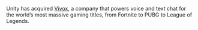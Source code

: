  

 Unity has acquired [Vivox](https://www.vivox.com/), a company that powers voice and text chat for the world’s most massive gaming titles, from Fortnite to PUBG to League of Legends.